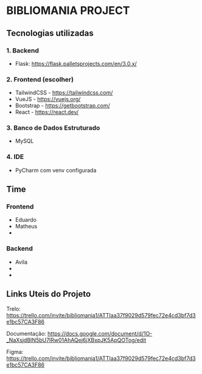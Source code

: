 # BIBLIOMANIA PROJECT
 
## Tecnologias utilizadas
### 1. Backend
- Flask: https://flask.palletsprojects.com/en/3.0.x/

### 2. Frontend (escolher)
- TailwindCSS - https://tailwindcss.com/
- VueJS - https://vuejs.org/
- Bootstrap - https://getbootstrap.com/
- React - https://react.dev/

### 3. Banco de Dados Estruturado
- MySQL 

### 4. IDE
- PyCharm com venv configurada

## Time
### Frontend
- Eduardo
- Matheus
- 

### Backend
- Avila
- 
- 

## Links Uteis do Projeto
Trelo: https://trello.com/invite/bibliomania1/ATTIaa37f9029d579fec72e4cd3bf7d3e1bc57CA3F86 

Documentação: https://docs.google.com/document/d/1O-_NaXsjdBIN5bU7lRw01AhAQej6jXBxpJK5ApQOTog/edit

Figma: https://trello.com/invite/bibliomania1/ATTIaa37f9029d579fec72e4cd3bf7d3e1bc57CA3F86


